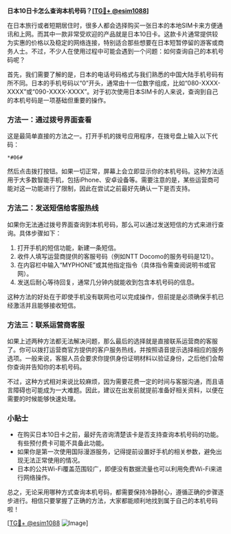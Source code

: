**日本10日卡怎么查询本机号码？[[TG💪+ @esim1088](https://t.me/s/esim1088)]**

在日本旅行或者短期居住时，很多人都会选择购买一张日本的本地SIM卡来方便通讯和上网。而其中一款非常受欢迎的产品就是日本10日卡。这款卡片通常提供较为实惠的价格以及稳定的网络连接，特别适合那些想要在日本短暂停留的游客或商务人士。不过，不少人在使用过程中可能会遇到一个问题：如何查询自己的本机号码呢？

首先，我们需要了解的是，日本的电话号码格式与我们熟悉的中国大陆手机号码有所不同。日本的手机号码以“0”开头，通常由十一位数字组成，比如“080-XXXX-XXXX”或“090-XXXX-XXXX”。对于初次使用日本SIM卡的人来说，查询到自己的本机号码是一项基础但重要的操作。

### 方法一：通过拨号界面查看

这是最简单直接的方法之一。打开手机的拨号应用程序，在拨号盘上输入以下代码：

```
*#06#
```

然后点击拨打按钮。如果一切正常，屏幕上会立即显示你的本机号码。这种方法适用于大多数智能手机，包括iPhone、安卓设备等。需要注意的是，某些运营商可能对这一功能进行了限制，因此在尝试之前最好先确认一下是否支持。

### 方法二：发送短信给客服热线

如果你无法通过拨号界面查询到本机号码，那么可以通过发送短信的方式来进行查询。具体步骤如下：

1. 打开手机的短信功能，新建一条短信。
2. 收件人填写运营商提供的客服号码（例如NTT Docomo的服务号码是121）。
3. 在内容栏中输入“MYPHONE”或其他指定指令（具体指令需查阅说明书或官网）。
4. 发送后耐心等待回复，通常几分钟内就能收到包含本机号码的信息。

这种方法的好处在于即使手机没有联网也可以完成操作，但前提是必须确保手机已经激活并且能够接收短信。

### 方法三：联系运营商客服

如果上述两种方法都无法解决问题，那么最后的选择就是直接联系运营商的客服了。你可以拨打运营商官方提供的客户服务热线，并按照语音提示选择相应的服务选项。一般来说，客服人员会要求你提供身份证明材料以验证身份，之后他们会帮你查询并告知你的本机号码。

不过，这种方式相对来说比较麻烦，因为需要花费一定的时间与客服沟通，而且语言障碍也可能成为一大难题。因此，建议在出发前就提前准备好相关资料，以便在需要的时候能够快速处理。

### 小贴士

- 在购买日本10日卡之前，最好先咨询清楚该卡是否支持查询本机号码的功能。有些预付费卡可能不具备此功能。
- 如果你是第一次使用国际漫游服务，记得提前设置好手机的相关参数，避免出现无法正常使用的情况。
- 日本的公共Wi-Fi覆盖范围较广，即便没有数据流量也可以利用免费Wi-Fi来进行网络操作。

总之，无论采用哪种方式查询本机号码，都需要保持冷静耐心，遵循正确的步骤逐步进行。相信只要掌握了正确的方法，大家都能顺利地找到属于自己的本机号码啦！

[[TG💪+ @esim1088](https://t.me/s/esim1088) ![Image](https://i.postimg.cc/4NQfJmqS/Snipaste-2025-05-13-00-14-12.png)]